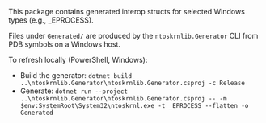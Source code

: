 This package contains generated interop structs for selected Windows types (e.g., _EPROCESS).

Files under `Generated/` are produced by the `ntoskrnlib.Generator` CLI from PDB symbols on a Windows host.

To refresh locally (PowerShell, Windows):
- Build the generator: `dotnet build ..\ntoskrnlib.Generator\ntoskrnlib.Generator.csproj -c Release`
- Generate: `dotnet run --project ..\ntoskrnlib.Generator\ntoskrnlib.Generator.csproj -- -m $env:SystemRoot\System32\ntoskrnl.exe -t _EPROCESS --flatten -o Generated`
